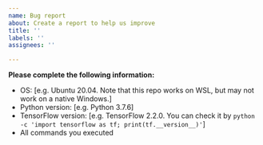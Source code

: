 ```yaml
---
name: Bug report
about: Create a report to help us improve
title: ''
labels: ''
assignees: ''

---
```


**Please complete the following information:**
 - OS: [e.g. Ubuntu 20.04. Note that this repo works on WSL, but may not work on a native Windows.]
 - Python version: [e.g. Python 3.7.6]
 - TensorFlow version: [e.g. TensorFlow 2.2.0. You can check it by  `python -c 'import tensorflow as tf; print(tf.__version__)'`]
 - All commands you executed
